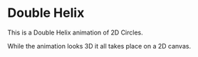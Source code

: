 # Double Helix

This is a Double Helix animation of 2D Circles.

While the animation looks 3D it all takes place on a 2D canvas.